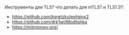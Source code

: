 Инструменты для TLS? что делать для mTLS? и TLS1.3?:
- https://github.com/kgretzky/evilginx2
- https://github.com/drk1wi/Modlishka
- https://mitmproxy.org/

